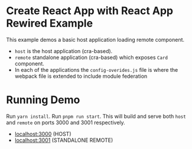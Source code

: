 # Create React App with React App Rewired Example

This example demos a basic host application loading remote component.

- `host` is the host application (cra-based).
- `remote` standalone application (cra-based) which exposes `Card` component.
- In each of the applications the `config-overides.js` file is where the webpack file is extended to include module federation

# Running Demo
Run `yarn install`.
Run `pnpm run start`. This will build and serve both `host` and `remote` on ports 3000 and 3001 respectively.

- [localhost:3000](http://localhost:3000/) (HOST)
- [localhost:3001](http://localhost:3001) (STANDALONE REMOTE)
